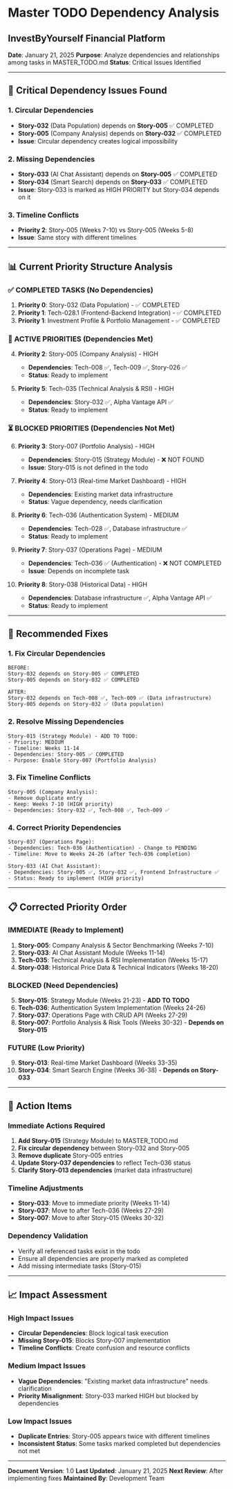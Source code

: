 # Master TODO Dependency Analysis
## InvestByYourself Financial Platform

**Date**: January 21, 2025
**Purpose**: Analyze dependencies and relationships among tasks in MASTER_TODO.md
**Status**: Critical Issues Identified

---

## 🚨 **Critical Dependency Issues Found**

### **1. Circular Dependencies**
- **Story-032** (Data Population) depends on **Story-005** ✅ COMPLETED
- **Story-005** (Company Analysis) depends on **Story-032** ✅ COMPLETED
- **Issue**: Circular dependency creates logical impossibility

### **2. Missing Dependencies**
- **Story-033** (AI Chat Assistant) depends on **Story-005** ✅ COMPLETED
- **Story-034** (Smart Search) depends on **Story-033** ✅ COMPLETED
- **Issue**: Story-033 is marked as HIGH PRIORITY but Story-034 depends on it

### **3. Timeline Conflicts**
- **Priority 2**: Story-005 (Weeks 7-10) vs Story-005 (Weeks 5-8)
- **Issue**: Same story with different timelines

---

## 📊 **Current Priority Structure Analysis**

### **✅ COMPLETED TASKS (No Dependencies)**
1. **Priority 0**: Story-032 (Data Population) - ✅ COMPLETED
2. **Priority 1**: Tech-028.1 (Frontend-Backend Integration) - ✅ COMPLETED
3. **Priority 1**: Investment Profile & Portfolio Management - ✅ COMPLETED

### **🔄 ACTIVE PRIORITIES (Dependencies Met)**
4. **Priority 2**: Story-005 (Company Analysis) - HIGH
   - **Dependencies**: Tech-008 ✅, Tech-009 ✅, Story-026 ✅
   - **Status**: Ready to implement

5. **Priority 5**: Tech-035 (Technical Analysis & RSI) - HIGH
   - **Dependencies**: Story-032 ✅, Alpha Vantage API ✅
   - **Status**: Ready to implement

### **⏳ BLOCKED PRIORITIES (Dependencies Not Met)**
6. **Priority 3**: Story-007 (Portfolio Analysis) - HIGH
   - **Dependencies**: Story-015 (Strategy Module) - ❌ NOT FOUND
   - **Issue**: Story-015 is not defined in the todo

7. **Priority 4**: Story-013 (Real-time Market Dashboard) - HIGH
   - **Dependencies**: Existing market data infrastructure
   - **Status**: Vague dependency, needs clarification

8. **Priority 6**: Tech-036 (Authentication System) - MEDIUM
   - **Dependencies**: Tech-028 ✅, Database infrastructure ✅
   - **Status**: Ready to implement

9. **Priority 7**: Story-037 (Operations Page) - MEDIUM
   - **Dependencies**: Tech-036 ✅ (Authentication) - ❌ NOT COMPLETED
   - **Issue**: Depends on incomplete task

10. **Priority 8**: Story-038 (Historical Data) - HIGH
    - **Dependencies**: Database infrastructure ✅, Alpha Vantage API ✅
    - **Status**: Ready to implement

---

## 🔧 **Recommended Fixes**

### **1. Fix Circular Dependencies**
```
BEFORE:
Story-032 depends on Story-005 ✅ COMPLETED
Story-005 depends on Story-032 ✅ COMPLETED

AFTER:
Story-032 depends on Tech-008 ✅, Tech-009 ✅ (Data infrastructure)
Story-005 depends on Story-032 ✅ (Data population)
```

### **2. Resolve Missing Dependencies**
```
Story-015 (Strategy Module) - ADD TO TODO:
- Priority: MEDIUM
- Timeline: Weeks 11-14
- Dependencies: Story-005 ✅ COMPLETED
- Purpose: Enable Story-007 (Portfolio Analysis)
```

### **3. Fix Timeline Conflicts**
```
Story-005 (Company Analysis):
- Remove duplicate entry
- Keep: Weeks 7-10 (HIGH priority)
- Dependencies: Story-032 ✅, Tech-008 ✅, Tech-009 ✅
```

### **4. Correct Priority Dependencies**
```
Story-037 (Operations Page):
- Dependencies: Tech-036 (Authentication) - Change to PENDING
- Timeline: Move to Weeks 24-26 (after Tech-036 completion)

Story-033 (AI Chat Assistant):
- Dependencies: Story-005 ✅, Story-032 ✅, Frontend Infrastructure ✅
- Status: Ready to implement (HIGH priority)
```

---

## 📋 **Corrected Priority Order**

### **IMMEDIATE (Ready to Implement)**
1. **Story-005**: Company Analysis & Sector Benchmarking (Weeks 7-10)
2. **Story-033**: AI Chat Assistant Module (Weeks 11-14)
3. **Tech-035**: Technical Analysis & RSI Implementation (Weeks 15-17)
4. **Story-038**: Historical Price Data & Technical Indicators (Weeks 18-20)

### **BLOCKED (Need Dependencies)**
5. **Story-015**: Strategy Module (Weeks 21-23) - **ADD TO TODO**
6. **Tech-036**: Authentication System Implementation (Weeks 24-26)
7. **Story-037**: Operations Page with CRUD API (Weeks 27-29)
8. **Story-007**: Portfolio Analysis & Risk Tools (Weeks 30-32) - **Depends on Story-015**

### **FUTURE (Low Priority)**
9. **Story-013**: Real-time Market Dashboard (Weeks 33-35)
10. **Story-034**: Smart Search Engine (Weeks 36-38) - **Depends on Story-033**

---

## 🎯 **Action Items**

### **Immediate Actions Required**
1. **Add Story-015** (Strategy Module) to MASTER_TODO.md
2. **Fix circular dependency** between Story-032 and Story-005
3. **Remove duplicate** Story-005 entries
4. **Update Story-037 dependencies** to reflect Tech-036 status
5. **Clarify Story-013 dependencies** (market data infrastructure)

### **Timeline Adjustments**
- **Story-033**: Move to immediate priority (Weeks 11-14)
- **Story-037**: Move to after Tech-036 (Weeks 27-29)
- **Story-007**: Move to after Story-015 (Weeks 30-32)

### **Dependency Validation**
- Verify all referenced tasks exist in the todo
- Ensure all dependencies are properly marked as completed
- Add missing intermediate tasks (Story-015)

---

## 📈 **Impact Assessment**

### **High Impact Issues**
- **Circular Dependencies**: Block logical task execution
- **Missing Story-015**: Blocks Story-007 implementation
- **Timeline Conflicts**: Create confusion and resource conflicts

### **Medium Impact Issues**
- **Vague Dependencies**: "Existing market data infrastructure" needs clarification
- **Priority Misalignment**: Story-033 marked HIGH but blocked by dependencies

### **Low Impact Issues**
- **Duplicate Entries**: Story-005 appears twice with different timelines
- **Inconsistent Status**: Some tasks marked completed but dependencies not met

---

**Document Version**: 1.0
**Last Updated**: January 21, 2025
**Next Review**: After implementing fixes
**Maintained By**: Development Team
